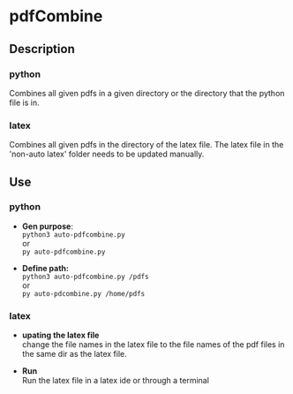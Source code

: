 # pdfCombine

## Description
### python
Combines all given pdfs in a given directory or the directory that the python file is in. 

### latex
Combines all given pdfs in the directory of the latex file. The latex file in the 'non-auto latex' folder needs to be updated manually.

## Use
### python
- __Gen purpose__: \
 ```python3 auto-pdfcombine.py```\
 or\
 ```py auto-pdfcombine.py```
 
- **Define path:**\
 ```python3 auto-pdfcombine.py /pdfs```\
 or \
 ```py auto-pdcombine.py /home/pdfs```

### latex
- __upating the latex file__\
change the file names in the latex file to the file names of the pdf files in the same dir as the latex file.

- __Run__\
Run the latex file in a latex ide or through a terminal
